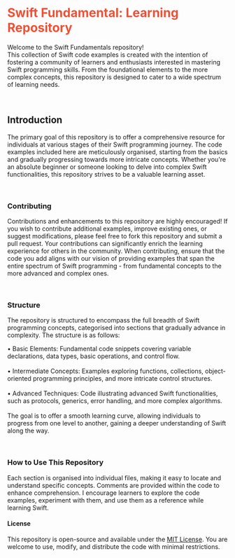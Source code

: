 <!DOCTYPE html>
<html lang="en">
<head>
    <meta charset="UTF-8">
    <meta http-equiv="X-UA-Compatible" content="IE=edge">
    <meta name="viewport" content="width=device-width, initial-scale=1.0">
    <style>
        h1{
            color: #F05137;
        }
        </style>
</head>
 <div> 
<h1 style="#F05137;">Swift Fundamental: Learning Repository</h1>
    <body><p>Welcome to the Swift Fundamentals repository!<br>
  This collection of Swift code examples is created with the intention of fostering a community of learners and enthusiasts interested in mastering Swift programming skills. From the foundational elements to the more complex concepts, this repository is designed to cater to a wide spectrum of learning needs.</p></body><br>
  <h2>Introduction</h2>
    <p>The primary goal of this repository is to offer a comprehensive resource for individuals at various stages of their Swift programming journey. The code examples included here are meticulously organised, starting from the basics and gradually progressing towards more intricate concepts. Whether you're an absolute beginner or someone looking to delve into complex Swift functionalities, this repository strives to be a valuable learning asset.</p><br>
  <h3>Contributing</h3>
    <p>Contributions and enhancements to this repository are highly encouraged! If you wish to contribute additional examples, improve existing ones, or suggest modifications, please feel free to fork this repository and submit a pull request. Your contributions can significantly enrich the learning experience for others in the community.
When contributing, ensure that the code you add aligns with our vision of providing examples that span the entire spectrum of Swift programming - from fundamental concepts to the more advanced and complex ones.</p><br>
  <h3>Structure</h3>
        <p>The repository is structured to encompass the full breadth of Swift programming concepts, categorised into sections that gradually advance in complexity. The structure is as follows:</p>
        <p>
            • Basic Elements: Fundamental code snippets covering variable declarations, data types, basic                    operations, and control flow.<br><br>
            • Intermediate Concepts: Examples exploring functions, collections, object- oriented programming                 principles, and more intricate control structures.<br><br>
            • Advanced Techniques: Code illustrating advanced Swift functionalities, such as protocols,                      generics, error handling, and more complex algorithms.<br><br>
        The goal is to offer a smooth learning curve, allowing individuals to progress from one level to another, gaining a deeper understanding of Swift along the way.
</p><br>
     <h3>How to Use This Repository</h3>
     <p>Each section is organised into individual files, making it easy to locate and understand specific concepts. Comments are provided within the code to enhance comprehension.
I encourage learners to explore the code examples, experiment with them, and use them as a reference while learning Swift.
</p>
     <h4>License</h4>
     <p>This repository is open-source and available under the <a href=https://github.com/AndreRodriguezSabino/Swift_Fundamentals/blob/main/LICENSE target="_blank">MIT License</a>. You are welcome to use, modify, and distribute the code with minimal restrictions.</p>
 </body>
 </div>
